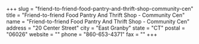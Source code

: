 +++
slug = "friend-to-friend-food-pantry-and-thrift-shop-community-cen"
title = "Friend-to-friend Food Pantry And Thrift Shop - Community Cen"
name = "Friend-to-friend Food Pantry And Thrift Shop - Community Cen"
address = "20 Center Street"
city = "East Granby"
state = "CT"
postal = "06026"
website = ""
phone = "860-653-4371"
fax = ""
+++
